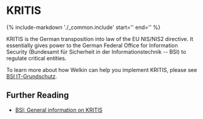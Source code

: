# KRITIS

{%
   include-markdown './_common.include'
   start='<!--legal-disclaimer-start-->'
   end='<!--legal-disclaimer-end-->'
%}

KRITIS is the German transposition into law of the EU NIS/NIS2 directive.
It essentially gives power to the German Federal Office for Information Security (Bundesamt für Sicherheit in der Informationstechnik -- BSI) to regulate critical entities.

To learn more about how Welkin can help you implement KRITIS, please see [BSI IT-Grundschutz](bsi-it-grundschutz.md).

## Further Reading

- [BSI: General information on KRITIS](https://www.bsi.bund.de/EN/Themen/Regulierte-Wirtschaft/Kritische-Infrastrukturen/Allgemeine-Infos-zu-KRITIS/allgemeine-infos-zu-kritis_node.html)
